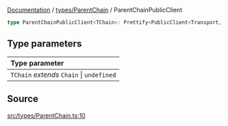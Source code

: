 [Documentation](../../../README.md) / [types/ParentChain](../README.md) / ParentChainPublicClient

```ts
type ParentChainPublicClient<TChain>: Prettify<PublicClient<Transport, TChain> & object>;
```

## Type parameters

| Type parameter                            |
| :---------------------------------------- |
| `TChain` _extends_ `Chain` \| `undefined` |

## Source

[src/types/ParentChain.ts:10](https://github.com/anegg0/arbitrum-orbit-sdk/blob/8d986d322aefb470a79fa3dc36918f72097df8c1/src/types/ParentChain.ts#L10)
